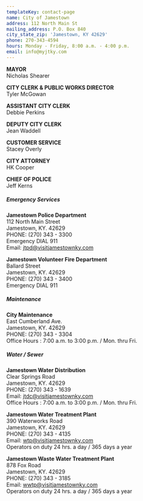 ```yaml
---
templateKey: contact-page
name: City of Jamestown
address: 112 North Main St
mailing_address: P.O. Box 840
city_state_zip: 'Jamestown, KY 42629'
phone: 270-343-4594
hours: Monday - Friday, 8:00 a.m. - 4:00 p.m.
email: info@myjtky.com
---
```

__MAYOR__  
Nicholas Shearer

__CITY CLERK & PUBLIC WORKS DIRECTOR__  
Tyler McGowan

__ASSISTANT CITY CLERK__  
Debbie Perkins

__DEPUTY CITY CLERK__  
Jean Waddell

__CUSTOMER SERVICE__  
Stacey Overly

__CITY ATTORNEY__  
HK Cooper

__CHIEF OF POLICE__  
Jeff Kerns

##### Emergency Services
__Jamestown Police Department__  
112 North Main Street  
Jamestown, KY. 42629  
PHONE: (270) 343 - 3300  
Emergency DIAL 911  
Email: <a href="mailto:jtpd@visitjamestownky.com">jtpd@visitjamestownky.com</a>

__Jamestown Volunteer Fire Department__  
Ballard Street  
Jamestown, KY. 42629  
PHONE: (270) 343 - 3400  
Emergency DIAL 911

##### Maintenance
__City Maintenance__  
East Cumberland Ave.  
Jamestown, KY. 42629  
PHONE: (270) 343 - 3304  
Office Hours : 7:00 a.m. to 3:00 p.m. / Mon. thru Fri.

##### Water / Sewer
__Jamestown Water Distribution__  
Clear Springs Road  
Jamestown, KY. 42629  
PHONE: (270) 343 - 1639  
Email: <a href="mailto:jtdc@visitjamestownky.com">jtdc@visitjamestownky.com</a>  
Office Hours : 7:00 a.m. to 3:00 p.m. / Mon. thru Fri.

__Jamestown Water Treatment Plant__  
390 Waterworks Road  
Jamestown, KY. 42629  
PHONE: (270) 343 - 4135  
Email: <a href="mailto:wtp@visitjamestownky.com">wtp@visitjamestownky.com</a>  
Operators on duty 24 hrs. a day / 365 days a year

__Jamestown Waste Water Treatment Plant__  
878 Fox Road  
Jamestown, KY. 42629  
PHONE: (270) 343 - 3185  
Email: <a href="mailto:wwtp@visitjamestownky.com">wwtp@visitjamestownky.com</a>  
Operators on duty 24 hrs. a day / 365 days a year
